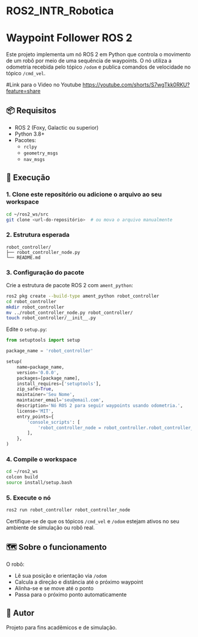 # ROS2_INTR_Robotica
# Waypoint Follower ROS 2

Este projeto implementa um nó ROS 2 em Python que controla o movimento de um robô por meio de uma sequência de waypoints. O nó utiliza a odometria recebida pelo tópico `/odom` e publica comandos de velocidade no tópico `/cmd_vel`.

#Link para o Video no Youtube
  https://youtube.com/shorts/S7wgTkk0RKU?feature=share

## 📦 Requisitos

- ROS 2 (Foxy, Galactic ou superior)
- Python 3.8+
- Pacotes:
  - `rclpy`
  - `geometry_msgs`
  - `nav_msgs`

## 🚀 Execução

### 1. Clone este repositório ou adicione o arquivo ao seu workspace

```bash
cd ~/ros2_ws/src
git clone <url-do-repositório>  # ou mova o arquivo manualmente
```

### 2. Estrutura esperada

```
robot_controller/
├── robot_controller_node.py
└── README.md
```

### 3. Configuração do pacote

Crie a estrutura de pacote ROS 2 com `ament_python`:

```bash
ros2 pkg create --build-type ament_python robot_controller
cd robot_controller
mkdir robot_controller
mv ../robot_controller_node.py robot_controller/
touch robot_controller/__init__.py
```

Edite o `setup.py`:

```python
from setuptools import setup

package_name = 'robot_controller'

setup(
    name=package_name,
    version='0.0.0',
    packages=[package_name],
    install_requires=['setuptools'],
    zip_safe=True,
    maintainer='Seu Nome',
    maintainer_email='seu@email.com',
    description='Nó ROS 2 para seguir waypoints usando odometria.',
    license='MIT',
    entry_points={
        'console_scripts': [
            'robot_controller_node = robot_controller.robot_controller_node:main',
        ],
    },
)
```

### 4. Compile o workspace

```bash
cd ~/ros2_ws
colcon build
source install/setup.bash
```

### 5. Execute o nó

```bash
ros2 run robot_controller robot_controller_node
```

Certifique-se de que os tópicos `/cmd_vel` e `/odom` estejam ativos no seu ambiente de simulação ou robô real.

## 🗺️ Sobre o funcionamento

O robô:
- Lê sua posição e orientação via `/odom`
- Calcula a direção e distância até o próximo waypoint
- Alinha-se e se move até o ponto
- Passa para o próximo ponto automaticamente

## 📎 Autor

Projeto para fins acadêmicos e de simulação.
